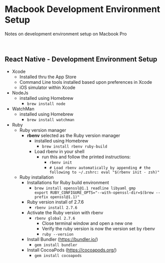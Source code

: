 # Macbook Development Environment Setup
Notes on development environment setup on Macbook Pro

<br>

## React Native - Development Environment Setup
- Xcode
  - Installed thru the App Store
  - Command Line tools installed based upon preferences in Xcode
  - iOS simulator within Xcode
- NodeJs
  - installed using Homebrew 
    - ```brew install node```
- WatchMan
  - installed using Homebrew
    - ```brew install watchman```
- Ruby
  - Ruby version manager
    - **rbenv** selected as the Ruby version manager
      - installed using Homebrew
        - ```brew install rbenv ruby-build```    
      - Load rbenv in your shell
        - run this and follow the printed instructions:
          - ```rbenv init```
          - ```# Load rbenv automatically by appending # the following to ~/.zshrc: eval "$(rbenv init - zsh)"```
  - Ruby installation
    - Installations for Ruby build environment
      - ```brew install openssl@1.1 readline libyaml gmp       export RUBY_CONFIGURE_OPTS="--with-openssl-dir=$(brew --prefix openssl@1.1)"```
    - Ruby version install of 2.7.6
      - ```rbenv install 2.7.6```
    - Activate the Ruby version with rbenv
      - ```rbenv global 2.7.6```
        -  Close terminal window and open a new one
        -  Verify the ruby version is now the version set by rbenv
          -  ```ruby --version```  
    - Install Bundler (https://bundler.io/)
      - ```gem install bundler```
    - Install CocoaPods (https://cocoapods.org/)
      - ```gem install cocoapods``` 
